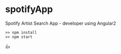 # spotifyApp
Spotify Artist Search App - developer using Angular2


```
>> npm install
>> npm start
```

:+1:
